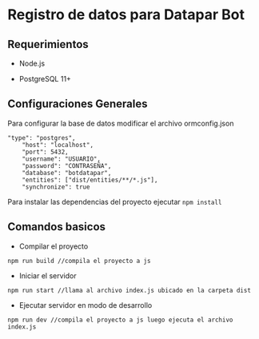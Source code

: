 # Registro de datos para Datapar Bot

## Requerimientos
+ Node.js

+ PostgreSQL 11+

## Configuraciones Generales
Para configurar la base de datos modificar el archivo ormconfig.json

``` 
"type": "postgres",
    "host": "localhost",
    "port": 5432,
    "username": "USUARIO",
    "password": "CONTRASEÑA",
    "database": "botdatapar",
    "entities": ["dist/entities/**/*.js"],
    "synchronize": true
```


Para instalar las dependencias del proyecto ejecutar ``` npm install ```


## Comandos basicos
+ Compilar el proyecto 
```
npm run build //compila el proyecto a js
```
+ Iniciar el servidor 
```
npm run start //llama al archivo index.js ubicado en la carpeta dist
```
+ Ejecutar servidor en modo de desarrollo

```
npm run dev //compila el proyecto a js luego ejecuta el archivo index.js
```
